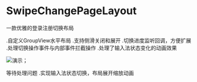 # SwipeChangePageLayout
一款优雅的登录注册切换布局

.自定义GroupView水平布局
.支持侧滑关闭和展开
.切换进度监听回调，方便扩展
.处理切换操作事件与内部事件拦截操作
.处理了输入法状态变化的动画效果



![演示](https://github.com/liangweihao/SwipeChangePageLayout/blob/master/QQ20180119-134659-HD.gif?raw=true)；


等待处理问题
.实现输入法状态切换，布局展开缩放动画
